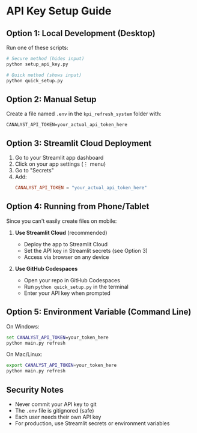 # API Key Setup Guide

## Option 1: Local Development (Desktop)

Run one of these scripts:
```bash
# Secure method (hides input)
python setup_api_key.py

# Quick method (shows input)
python quick_setup.py
```

## Option 2: Manual Setup

Create a file named `.env` in the `kpi_refresh_system` folder with:
```
CANALYST_API_TOKEN=your_actual_api_token_here
```

## Option 3: Streamlit Cloud Deployment

1. Go to your Streamlit app dashboard
2. Click on your app settings (⋮ menu)
3. Go to "Secrets"
4. Add:
   ```toml
   CANALYST_API_TOKEN = "your_actual_api_token_here"
   ```

## Option 4: Running from Phone/Tablet

Since you can't easily create files on mobile:

1. **Use Streamlit Cloud** (recommended)
   - Deploy the app to Streamlit Cloud
   - Set the API key in Streamlit secrets (see Option 3)
   - Access via browser on any device

2. **Use GitHub Codespaces**
   - Open your repo in GitHub Codespaces
   - Run `python quick_setup.py` in the terminal
   - Enter your API key when prompted

## Option 5: Environment Variable (Command Line)

On Windows:
```cmd
set CANALYST_API_TOKEN=your_token_here
python main.py refresh
```

On Mac/Linux:
```bash
export CANALYST_API_TOKEN=your_token_here
python main.py refresh
```

## Security Notes

- Never commit your API key to git
- The `.env` file is gitignored (safe)
- Each user needs their own API key
- For production, use Streamlit secrets or environment variables